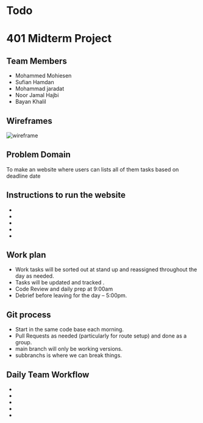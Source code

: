 # Todo
# 401 Midterm Project

## Team Members

* Mohammed Mohiesen 
* Sufian Hamdan
* Mohammad jaradat
* Noor Jamal Hajbi
* Bayan Khalil

## Wireframes

![wireframe](https://media.discordapp.net/attachments/870211500843868174/870296688085069845/framwork.jpg?width=1025&height=379)

## Problem Domain

To make an website where users can lists all of them tasks based on deadline date

## Instructions to run the website 

* 
* 
* 
* 
* 

## Work plan

* Work tasks will be sorted out at stand up and reassigned throughout the day as needed.
* Tasks will be updated and tracked .
* Code Review and daily prep at 9:00am
* Debrief before leaving for the day – 5:00pm.

## Git process

* Start in the same code base each morning.
* Pull Requests as needed (particularly for route setup) and done as a group.
* main branch will only be working versions.
* subbranchs is where we can break things.

## Daily Team Workflow
* 
* 
* 
* 
* 
